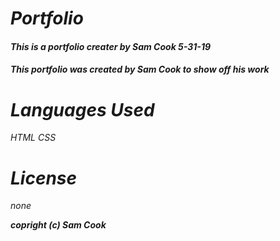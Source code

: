 # _Portfolio_

#### _This is a portfolio creater by Sam Cook 5-31-19_

#### _This portfolio was created by Sam Cook to show off his work_

# _Languages Used_
_HTML_
_CSS_

# _License_
_none_

**_copright (c) Sam Cook_**
